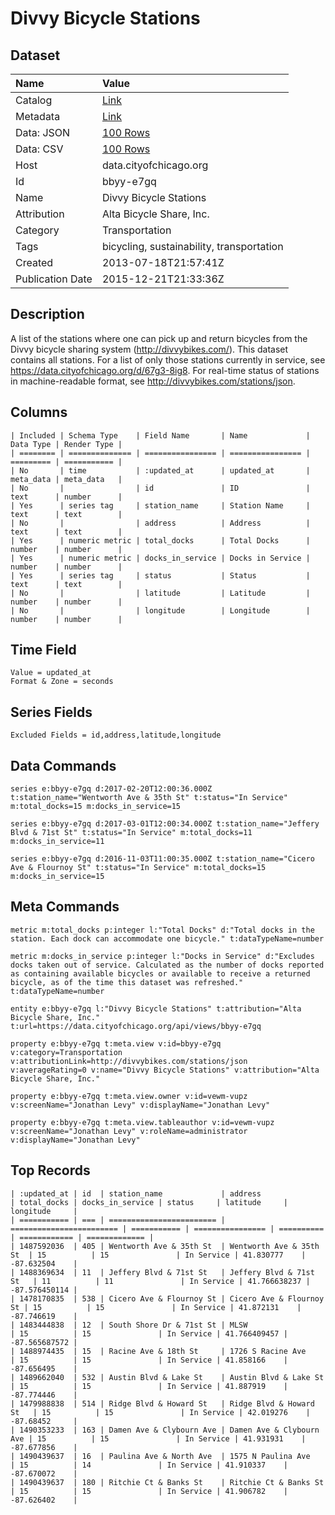 # Divvy Bicycle Stations

## Dataset

| Name | Value |
| :--- | :---- |
| Catalog | [Link](https://catalog.data.gov/dataset/divvy-bicycle-stations-3353a) |
| Metadata | [Link](https://data.cityofchicago.org/api/views/bbyy-e7gq) |
| Data: JSON | [100 Rows](https://data.cityofchicago.org/api/views/bbyy-e7gq/rows.json?max_rows=100) |
| Data: CSV | [100 Rows](https://data.cityofchicago.org/api/views/bbyy-e7gq/rows.csv?max_rows=100) |
| Host | data.cityofchicago.org |
| Id | bbyy-e7gq |
| Name | Divvy Bicycle Stations |
| Attribution | Alta Bicycle Share, Inc. |
| Category | Transportation |
| Tags | bicycling, sustainability, transportation |
| Created | 2013-07-18T21:57:41Z |
| Publication Date | 2015-12-21T21:33:36Z |

## Description

A list of the stations where one can pick up and return bicycles from the Divvy bicycle sharing system (http://divvybikes.com/).   This dataset contains all stations.  For a list of only those stations currently in service, see https://data.cityofchicago.org/d/67g3-8ig8. For real-time status of stations in machine-readable format, see http://divvybikes.com/stations/json.

## Columns

```ls
| Included | Schema Type    | Field Name       | Name             | Data Type | Render Type |
| ======== | ============== | ================ | ================ | ========= | =========== |
| No       | time           | :updated_at      | updated_at       | meta_data | meta_data   |
| No       |                | id               | ID               | text      | number      |
| Yes      | series tag     | station_name     | Station Name     | text      | text        |
| No       |                | address          | Address          | text      | text        |
| Yes      | numeric metric | total_docks      | Total Docks      | number    | number      |
| Yes      | numeric metric | docks_in_service | Docks in Service | number    | number      |
| Yes      | series tag     | status           | Status           | text      | text        |
| No       |                | latitude         | Latitude         | number    | number      |
| No       |                | longitude        | Longitude        | number    | number      |
```

## Time Field

```ls
Value = updated_at
Format & Zone = seconds
```

## Series Fields

```ls
Excluded Fields = id,address,latitude,longitude
```

## Data Commands

```ls
series e:bbyy-e7gq d:2017-02-20T12:00:36.000Z t:station_name="Wentworth Ave & 35th St" t:status="In Service" m:total_docks=15 m:docks_in_service=15

series e:bbyy-e7gq d:2017-03-01T12:00:34.000Z t:station_name="Jeffery Blvd & 71st St" t:status="In Service" m:total_docks=11 m:docks_in_service=11

series e:bbyy-e7gq d:2016-11-03T11:00:35.000Z t:station_name="Cicero Ave & Flournoy St" t:status="In Service" m:total_docks=15 m:docks_in_service=15
```

## Meta Commands

```ls
metric m:total_docks p:integer l:"Total Docks" d:"Total docks in the station. Each dock can accommodate one bicycle." t:dataTypeName=number

metric m:docks_in_service p:integer l:"Docks in Service" d:"Excludes docks taken out of service. Calculated as the number of docks reported as containing available bicycles or available to receive a returned bicycle, as of the time this dataset was refreshed." t:dataTypeName=number

entity e:bbyy-e7gq l:"Divvy Bicycle Stations" t:attribution="Alta Bicycle Share, Inc." t:url=https://data.cityofchicago.org/api/views/bbyy-e7gq

property e:bbyy-e7gq t:meta.view v:id=bbyy-e7gq v:category=Transportation v:attributionLink=http://divvybikes.com/stations/json v:averageRating=0 v:name="Divvy Bicycle Stations" v:attribution="Alta Bicycle Share, Inc."

property e:bbyy-e7gq t:meta.view.owner v:id=vewm-vupz v:screenName="Jonathan Levy" v:displayName="Jonathan Levy"

property e:bbyy-e7gq t:meta.view.tableauthor v:id=vewm-vupz v:screenName="Jonathan Levy" v:roleName=administrator v:displayName="Jonathan Levy"
```

## Top Records

```ls
| :updated_at | id  | station_name             | address                  | total_docks | docks_in_service | status     | latitude     | longitude     | 
| =========== | === | ======================== | ======================== | =========== | ================ | ========== | ============ | ============= | 
| 1487592036  | 405 | Wentworth Ave & 35th St  | Wentworth Ave & 35th St  | 15          | 15               | In Service | 41.830777    | -87.632504    | 
| 1488369634  | 11  | Jeffery Blvd & 71st St   | Jeffery Blvd & 71st St   | 11          | 11               | In Service | 41.766638237 | -87.576450114 | 
| 1478170835  | 538 | Cicero Ave & Flournoy St | Cicero Ave & Flournoy St | 15          | 15               | In Service | 41.872131    | -87.746619    | 
| 1483444838  | 12  | South Shore Dr & 71st St | MLSW                     | 15          | 15               | In Service | 41.766409457 | -87.565687572 | 
| 1488974435  | 15  | Racine Ave & 18th St     | 1726 S Racine Ave        | 15          | 15               | In Service | 41.858166    | -87.656495    | 
| 1489662040  | 532 | Austin Blvd & Lake St    | Austin Blvd & Lake St    | 15          | 15               | In Service | 41.887919    | -87.774446    | 
| 1479988838  | 514 | Ridge Blvd & Howard St   | Ridge Blvd & Howard St   | 15          | 15               | In Service | 42.019276    | -87.68452     | 
| 1490353233  | 163 | Damen Ave & Clybourn Ave | Damen Ave & Clybourn Ave | 15          | 15               | In Service | 41.931931    | -87.677856    | 
| 1490439637  | 16  | Paulina Ave & North Ave  | 1575 N Paulina Ave       | 15          | 14               | In Service | 41.910337    | -87.670072    | 
| 1490439637  | 180 | Ritchie Ct & Banks St    | Ritchie Ct & Banks St    | 15          | 15               | In Service | 41.906782    | -87.626402    | 
```